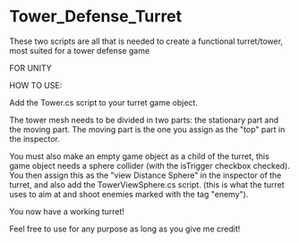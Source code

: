 # Tower_Defense_Turret
These two scripts are all that is needed to create a functional turret/tower, most suited for a tower defense game

FOR UNITY

HOW TO USE:

Add the Tower.cs script to your turret game object.

The tower mesh needs to be divided in two parts: the stationary part and the moving part.
The moving part is the one you assign as the "top" part in the inspector.

You must also make an empty game object as a child of the turret, this game object needs a sphere collider (with the isTrigger checkbox checked). You then assign this as the "view Distance Sphere" in the inspector of the turret, and also add the TowerViewSphere.cs script. (this is what the turret uses to aim at and shoot enemies marked with the tag "enemy").

You now have a working turret!

Feel free to use for any purpose as long as you give me credit!
